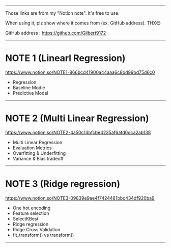 -------------------------------------------------------------------------
Those links are from my "Notion note". It's free to use.

When using it, plz show where it comes from (ex. GitHub address). THX😊

GitHub address : https://github.com/Gilbert9172

-------------------------------------------------------------------------

# NOTE 1 (Linearl Regression)

https://www.notion.so/NOTE1-866bcd41900a44aaa6c8bd99bd75d6c0
- Regression
- Baseline Modle
- Predictive Model
-------------------------------------------------------------------------

# NOTE 2 (Multi Linear Regression)

https://www.notion.so/NOTE2-4a50c14bfcbe4235af6afd0dca2ab138
- Multi Linear Regression
- Evaluation Metrics
- Overfitting & Underfitting
- Variance & Bias tradeoff 
-------------------------------------------------------------------------

# NOTE 3 (Ridge regression)

https://www.notion.so/NOTE3-09839e9ae4f7424481bbc434df920ba9
- One hot encoding
- Feature selection
- SelectKBest
- Ridge regression
- Ridge Cross Validation
- fit_transform() vs transform()
-------------------------------------------------------------------------
